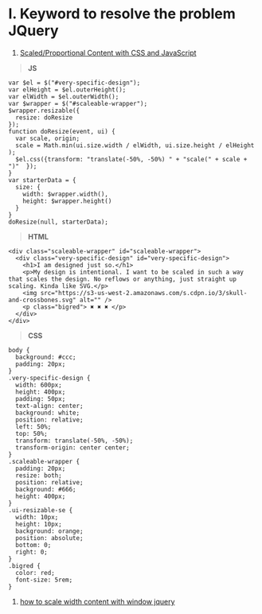 # I. Keyword to resolve the problem JQuery

1. [Scaled/Proportional Content with CSS and JavaScript](https://css-tricks.com/scaled-proportional-blocks-with-css-and-javascript/)

>**JS**
```
var $el = $("#very-specific-design");
var elHeight = $el.outerHeight();
var elWidth = $el.outerWidth();
var $wrapper = $("#scaleable-wrapper");
$wrapper.resizable({  
  resize: doResize
});
function doResize(event, ui) {    
  var scale, origin;      
  scale = Math.min(ui.size.width / elWidth, ui.size.height / elHeight  );    
  $el.css({transform: "translate(-50%, -50%) " + "scale(" + scale + ")"  }); 
}
var starterData = {   
  size: {    
    width: $wrapper.width(),    
    height: $wrapper.height()  
  }
}
doResize(null, starterData);
```
>**HTML**
```
<div class="scaleable-wrapper" id="scaleable-wrapper">
  <div class="very-specific-design" id="very-specific-design">
    <h1>I am designed just so.</h1>
    <p>My design is intentional. I want to be scaled in such a way that scales the design. No reflows or anything, just straight up scaling. Kinda like SVG.</p>
    <img src="https://s3-us-west-2.amazonaws.com/s.cdpn.io/3/skull-and-crossbones.svg" alt="" />
    <p class="bigred"> ✖ ✖ ✖ </p>
  </div>
</div>
```
>**CSS**
```
body {
  background: #ccc;
  padding: 20px;
}
.very-specific-design {
  width: 600px;
  height: 400px;
  padding: 50px;
  text-align: center;
  background: white;
  position: relative;
  left: 50%;
  top: 50%;
  transform: translate(-50%, -50%);
  transform-origin: center center;
}
.scaleable-wrapper {
  padding: 20px;
  resize: both;
  position: relative;
  background: #666;
  height: 400px;
}
.ui-resizable-se {
  width: 10px;
  height: 10px;
  background: orange;
  position: absolute;
  bottom: 0;
  right: 0;
}
.bigred {
  color: red;
  font-size: 5rem;
}
```

1. [how to scale width content with window jquery]()


